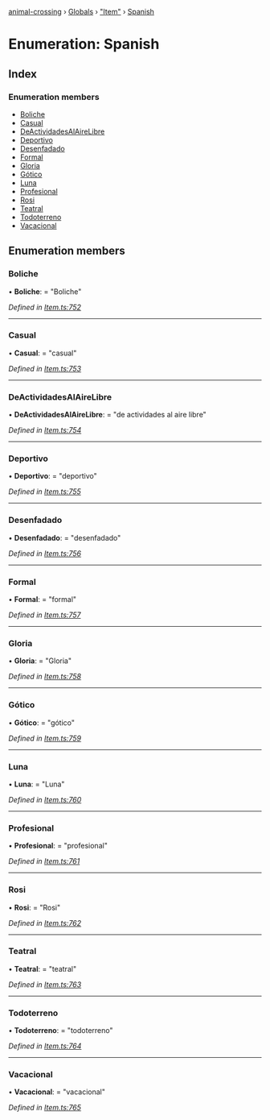 [animal-crossing](../README.md) › [Globals](../globals.md) › ["Item"](../modules/_item_.md) › [Spanish](_item_.spanish.md)

# Enumeration: Spanish

## Index

### Enumeration members

* [Boliche](_item_.spanish.md#boliche)
* [Casual](_item_.spanish.md#casual)
* [DeActividadesAlAireLibre](_item_.spanish.md#deactividadesalairelibre)
* [Deportivo](_item_.spanish.md#deportivo)
* [Desenfadado](_item_.spanish.md#desenfadado)
* [Formal](_item_.spanish.md#formal)
* [Gloria](_item_.spanish.md#gloria)
* [Gótico](_item_.spanish.md#gótico)
* [Luna](_item_.spanish.md#luna)
* [Profesional](_item_.spanish.md#profesional)
* [Rosi](_item_.spanish.md#rosi)
* [Teatral](_item_.spanish.md#teatral)
* [Todoterreno](_item_.spanish.md#todoterreno)
* [Vacacional](_item_.spanish.md#vacacional)

## Enumeration members

###  Boliche

• **Boliche**: = "Boliche"

*Defined in [Item.ts:752](https://github.com/Norviah/animal-crossing/blob/6476932/module/types/Item.ts#L752)*

___

###  Casual

• **Casual**: = "casual"

*Defined in [Item.ts:753](https://github.com/Norviah/animal-crossing/blob/6476932/module/types/Item.ts#L753)*

___

###  DeActividadesAlAireLibre

• **DeActividadesAlAireLibre**: = "de actividades al aire libre"

*Defined in [Item.ts:754](https://github.com/Norviah/animal-crossing/blob/6476932/module/types/Item.ts#L754)*

___

###  Deportivo

• **Deportivo**: = "deportivo"

*Defined in [Item.ts:755](https://github.com/Norviah/animal-crossing/blob/6476932/module/types/Item.ts#L755)*

___

###  Desenfadado

• **Desenfadado**: = "desenfadado"

*Defined in [Item.ts:756](https://github.com/Norviah/animal-crossing/blob/6476932/module/types/Item.ts#L756)*

___

###  Formal

• **Formal**: = "formal"

*Defined in [Item.ts:757](https://github.com/Norviah/animal-crossing/blob/6476932/module/types/Item.ts#L757)*

___

###  Gloria

• **Gloria**: = "Gloria"

*Defined in [Item.ts:758](https://github.com/Norviah/animal-crossing/blob/6476932/module/types/Item.ts#L758)*

___

###  Gótico

• **Gótico**: = "gótico"

*Defined in [Item.ts:759](https://github.com/Norviah/animal-crossing/blob/6476932/module/types/Item.ts#L759)*

___

###  Luna

• **Luna**: = "Luna"

*Defined in [Item.ts:760](https://github.com/Norviah/animal-crossing/blob/6476932/module/types/Item.ts#L760)*

___

###  Profesional

• **Profesional**: = "profesional"

*Defined in [Item.ts:761](https://github.com/Norviah/animal-crossing/blob/6476932/module/types/Item.ts#L761)*

___

###  Rosi

• **Rosi**: = "Rosi"

*Defined in [Item.ts:762](https://github.com/Norviah/animal-crossing/blob/6476932/module/types/Item.ts#L762)*

___

###  Teatral

• **Teatral**: = "teatral"

*Defined in [Item.ts:763](https://github.com/Norviah/animal-crossing/blob/6476932/module/types/Item.ts#L763)*

___

###  Todoterreno

• **Todoterreno**: = "todoterreno"

*Defined in [Item.ts:764](https://github.com/Norviah/animal-crossing/blob/6476932/module/types/Item.ts#L764)*

___

###  Vacacional

• **Vacacional**: = "vacacional"

*Defined in [Item.ts:765](https://github.com/Norviah/animal-crossing/blob/6476932/module/types/Item.ts#L765)*
